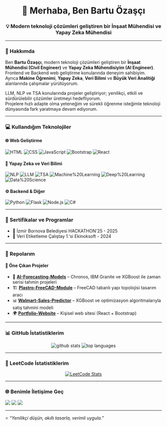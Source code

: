 <h1 align="center">👋 Merhaba, Ben Bartu Özaşçı</h1>
<h3 align="center">💡 Modern teknoloji çözümleri geliştiren bir İnşaat Mühendisi ve Yapay Zeka Mühendisi</h3>

---

### 🧠 Hakkımda

Ben **Bartu Özaşçı**, modern teknoloji çözümleri geliştiren bir **İnşaat Mühendisi (Civil Engineer)** ve **Yapay Zeka Mühendisiyim (AI Engineer)**.  
Frontend ve Backend web geliştirme konularında deneyim sahibiyim.  
Ayrıca **Makine Öğrenimi**, **Yapay Zeka**, **Veri Bilimi** ve **Büyük Veri Analitiği** alanlarında çalışmalar yürütüyorum.  

LLM, NLP ve TSA konularında projeler geliştiriyor; yenilikçi, etkili ve sürdürülebilir çözümler üretmeyi hedefliyorum.  
Projelere hızlı adapte olma yeteneğim ve sürekli öğrenme isteğimle teknoloji dünyasında fark yaratmaya devam ediyorum.

---

### 💻 Kullandığım Teknolojiler

#### 🌐 Web Geliştirme
![HTML](https://img.shields.io/badge/HTML5-E34F26?style=for-the-badge&logo=html5&logoColor=white)
![CSS](https://img.shields.io/badge/CSS3-1572B6?style=for-the-badge&logo=css3&logoColor=white)
![JavaScript](https://img.shields.io/badge/JavaScript-F7DF1E?style=for-the-badge&logo=javascript&logoColor=black)
![Bootstrap](https://img.shields.io/badge/Bootstrap-7952B3?style=for-the-badge&logo=bootstrap&logoColor=white)
![React](https://img.shields.io/badge/React-20232A?style=for-the-badge&logo=react&logoColor=61DAFB)


#### 🤖 Yapay Zeka ve Veri Bilimi
![NLP](https://img.shields.io/badge/NLP%20(Natural%20Language%20Processing)-4B8BBE?style=for-the-badge&logo=semanticweb&logoColor=white)
![LLM](https://img.shields.io/badge/LLM%20(Large%20Language%20Models)-FF6F00?style=for-the-badge&logo=openai&logoColor=white)
![TSA](https://img.shields.io/badge/TSA%20(Time%20Series%20Analysis)-00897B?style=for-the-badge&logo=clockify&logoColor=white)
![Machine%20Learning](https://img.shields.io/badge/Machine%20Learning-9C27B0?style=for-the-badge&logo=python&logoColor=white)
![Deep%20Learning](https://img.shields.io/badge/Deep%20Learning-1976D2?style=for-the-badge&logo=neural-network&logoColor=white)
![Data%20Science](https://img.shields.io/badge/Data%20Science-2E7D32?style=for-the-badge&logo=databricks&logoColor=white)


#### ⚙️ Backend & Diğer
![Python](https://img.shields.io/badge/Python-3776AB?style=for-the-badge&logo=python&logoColor=white)
![Flask](https://img.shields.io/badge/Flask-000000?style=for-the-badge&logo=flask&logoColor=white)
![Node.js](https://img.shields.io/badge/Node.js-339933?style=for-the-badge&logo=node.js&logoColor=white)
![C#](https://img.shields.io/badge/C%23-239120?style=for-the-badge&logo=c-sharp&logoColor=white)

---


### 📜 Sertifikalar ve Programlar

<!-- Buraya sertifikalarını, eğitim programlarını veya kurslarını yazabilirsin -->
- 📘 İzmir Bornova Belediyesi HACKATHON'25 - 2025
- 🤖 Veri Etiketleme Çalıştay 1.'si Ekinoksoft - 2024


---

### 📂 Repolarım

<!-- Sabit öne çıkan projelerini el ile listeleyebilirsin -->
#### 🌟 Öne Çıkan Projeler
- 🧩 [**AI-Forecasting-Models**](https://github.com/bartuozasci/AI-Forecasting-Models) – Chronos, IBM Granite ve XGBoost ile zaman serisi tahmin projeleri  
- 🏗️ [**Plastro-FreeCAD-Module**](https://github.com/bartuozasci/Plastro-FreeCAD-Module) – FreeCAD tabanlı yapı topolojisi tasarım aracı  
- 📊 [**Walmart-Sales-Predictor**](https://github.com/bartuozasci/Walmart-Sales-Predictor) – XGBoost ve optimizasyon algoritmalarıyla satış tahmini modeli  
- 🌍 [**Portfolio-Website**](https://github.com/bartuozasci/Portfolio-Website) – Kişisel web sitesi (React + Bootstrap)

---


### 📊 GitHub İstatistiklerim

<p align="center">
  <img src="https://github-readme-stats.vercel.app/api?username=bartuozasci&show_icons=true&theme=tokyonight" alt="github stats" />
  <img src="https://github-readme-stats.vercel.app/api/top-langs/?username=bartuozasci&layout=compact&theme=tokyonight" alt="top languages" />
</p>

---


### 🧩 LeetCode İstatistiklerim

<p align="center">
  <a href="https://leetcode.com/u/bartuozasci">
    <img src="https://leetcard.jacoblin.cool/your_leetcode_username?theme=tokyonight&font=Source%20Code%20Pro&ext=contest" alt="LeetCode Stats" />
  </a>
</p>

---


### 🌐 Benimle İletişime Geç
<p align="left">
  <a href="mailto:bartuozasci@gmail.com"><img src="https://img.shields.io/badge/Gmail-D14836?style=for-the-badge&logo=gmail&logoColor=white"/></a>
  <a href="https://www.linkedin.com/in/bartu-%C3%B6za%C5%9F%C3%A7%C4%B1-522679271?utm_source=share&utm_campaign=share_via&utm_content=profile&utm_medium=ios_app"><img src="https://img.shields.io/badge/LinkedIn-0077B5?style=for-the-badge&logo=linkedin&logoColor=white"/></a>
  <a href="https://bartuozasciwebsite.netlify.app"><img src="https://img.shields.io/badge/Website-000000?style=for-the-badge&logo=about.me&logoColor=white"/></a>
</p>

---

⭐ *“Yenilikçi düşün, akıllı tasarla, verimli uygula.”*  
